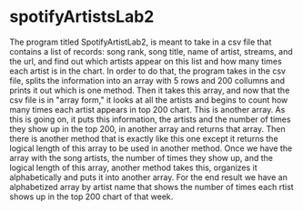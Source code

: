 # spotifyArtistsLab2

The program titled SpotifyArtistLab2, is meant to take in a csv file that contains a list of records:
song rank, song title, name of artist, streams, and the url, and find out which artists appear on this list and how many times each artist is in the chart.
In order to do that, the program takes in the csv file, splits the information into an array with 5 rows and 200 collumns and prints it out which is one method.
Then it takes this array, and now that the csv file is in "array form," it looks at all the artists and begins to count how many times each artist appears in
top 200 chart. This is another array. As this is going on, it puts this information, the artists and the number of times they show up in the top 200, in another array and returns that array.
Then there is another method that is exactly like this one except it returns the logical length of this array to be used in another method.
Once we have the array with the song artists, the number of times they show up, and the logical length of this array, another method takes this, organizes it alphabetically and puts it into another array. 
For the end result we have an alphabetized array by artist name that shows the number of times each rtist shows up in the top 200 chart of that week.
